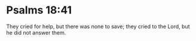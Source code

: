 # Psalms 18:41

They cried for help, but there was none to save; they cried to the Lord, but he did not answer them.
